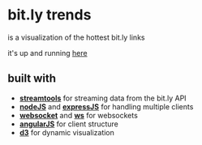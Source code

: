 # bit.ly trends #
is a visualization of the hottest bit.ly links

it's up and running [here](http://bitly-trends.herokuapp.com/)

## built with ##

* **[streamtools](https://github.com/nytlabs/streamtools)** for streaming data from the bit.ly API
* **[nodeJS](https://github.com/joyent/node)** and **[expressJS](https://github.com/visionmedia/express)** for handling multiple clients
* **[websocket](https://github.com/Worlize/WebSocket-Node)** and **[ws](https://github.com/einaros/ws)** for websockets
* **[angularJS](https://github.com/angular)** for client structure
* **[d3](https://github.com/mbostock/d3)** for dynamic visualization


